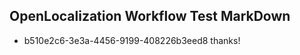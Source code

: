 ## OpenLocalization Workflow Test MarkDown
* b510e2c6-3e3a-4456-9199-408226b3eed8 thanks!

<!--HONumber=Aug16_HO4-->


